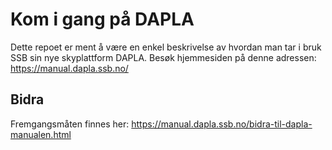 # Kom i gang på DAPLA

Dette repoet er ment å være en enkel beskrivelse av hvordan man tar i bruk SSB sin nye skyplattform DAPLA. Besøk hjemmesiden på denne adressen: <https://manual.dapla.ssb.no/>

## Bidra

Fremgangsmåten finnes her: <https://manual.dapla.ssb.no/bidra-til-dapla-manualen.html>
